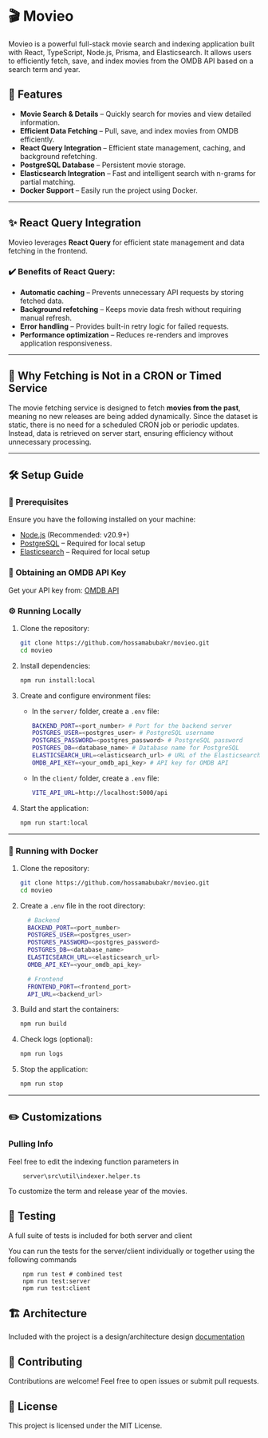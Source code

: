 # 🎬 Movieo

Movieo is a powerful full-stack movie search and indexing application built with React, TypeScript, Node.js, Prisma, and Elasticsearch. It allows users to efficiently fetch, save, and index movies from the OMDB API based on a search term and year.

## 🚀 Features

- **Movie Search & Details** – Quickly search for movies and view detailed information.
- **Efficient Data Fetching** – Pull, save, and index movies from OMDB efficiently.
- **React Query Integration** – Efficient state management, caching, and background refetching.
- **PostgreSQL Database** – Persistent movie storage.
- **Elasticsearch Integration** – Fast and intelligent search with n-grams for partial matching.
- **Docker Support** – Easily run the project using Docker.

---

## ✨ React Query Integration

Movieo leverages **React Query** for efficient state management and data fetching in the frontend.

### ✔️ Benefits of React Query:

- **Automatic caching** – Prevents unnecessary API requests by storing fetched data.
- **Background refetching** – Keeps movie data fresh without requiring manual refresh.
- **Error handling** – Provides built-in retry logic for failed requests.
- **Performance optimization** – Reduces re-renders and improves application responsiveness.

---

## 🔄 Why Fetching is Not in a CRON or Timed Service

The movie fetching service is designed to fetch **movies from the past**, meaning no new releases are being added dynamically. Since the dataset is static, there is no need for a scheduled CRON job or periodic updates. Instead, data is retrieved on server start, ensuring efficiency without unnecessary processing.

---

## 🛠️ Setup Guide

### 📌 Prerequisites

Ensure you have the following installed on your machine:

- [Node.js](https://nodejs.org/) (Recommended: v20.9+)
- [PostgreSQL](https://www.postgresql.org/download/) – Required for local setup
- [Elasticsearch](https://www.elastic.co/downloads/elasticsearch) – Required for local setup

### 🔑 Obtaining an OMDB API Key

Get your API key from: [OMDB API](https://www.omdbapi.com/apikey.aspx)

### ⚙️ Running Locally

1. Clone the repository:

   ```sh
   git clone https://github.com/hossamabubakr/movieo.git
   cd movieo
   ```

2. Install dependencies:

   ```sh
   npm run install:local
   ```

3. Create and configure environment files:

   - In the `server/` folder, create a `.env` file:
     ```sh
     BACKEND_PORT=<port_number> # Port for the backend server
     POSTGRES_USER=<postgres_user> # PostgreSQL username
     POSTGRES_PASSWORD=<postgres_password> # PostgreSQL password
     POSTGRES_DB=<database_name> # Database name for PostgreSQL
     ELASTICSEARCH_URL=<elasticsearch_url> # URL of the Elasticsearch instance
     OMDB_API_KEY=<your_omdb_api_key> # API key for OMDB API
     ```
   - In the `client/` folder, create a `.env` file:
     ```sh
     VITE_API_URL=http://localhost:5000/api
     ```

4. Start the application:

   ```sh
   npm run start:local
   ```

---

### 🐳 Running with Docker

1. Clone the repository:

   ```sh
   git clone https://github.com/hossamabubakr/movieo.git
   cd movieo
   ```

2. Create a `.env` file in the root directory:

   ```sh
     # Backend
     BACKEND_PORT=<port_number>
     POSTGRES_USER=<postgres_user>
     POSTGRES_PASSWORD=<postgres_password>
     POSTGRES_DB=<database_name>
     ELASTICSEARCH_URL=<elasticsearch_url>
     OMDB_API_KEY=<your_omdb_api_key>

     # Frontend
     FRONTEND_PORT=<frontend_port>
     API_URL=<backend_url>
   ```

3. Build and start the containers:

   ```sh
   npm run build
   ```

4. Check logs (optional):

   ```sh
   npm run logs
   ```

5. Stop the application:

   ```sh
   npm run stop
   ```

---

## ✏️ Customizations

### Pulling Info

Feel free to edit the indexing function parameters in

```
    server\src\util\indexer.helper.ts
```

To customize the term and release year of the movies.

## 🧪 Testing

A full suite of tests is included for both server and client

You can run the tests for the server/client individually or together using the following commands

```
    npm run test # combined test
    npm run test:server
    npm run test:client
```

## 🏗️ Architecture

Included with the project is a design/architecture design [documentation](DESIGN.md)

## 🤝 Contributing

Contributions are welcome! Feel free to open issues or submit pull requests.

## 📜 License

This project is licensed under the MIT License.
